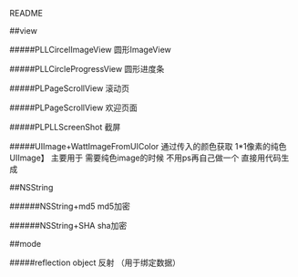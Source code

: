 README

##view

#####PLLCircelImageView
	圆形ImageView
	
#####PLLCircleProgressView
	圆形进度条
	
#####PLPageScrollView
	滚动页
	
#####PLPageScrollView
	欢迎页面
	
#####PLPLLScreenShot
	截屏
	
#####UIImage+WattImageFromUIColor
	通过传入的颜色获取 1*1像素的纯色UIImage】
	主要用于 需要纯色image的时候 不用ps再自己做一个 直接用代码生成

##NSString

######NSString+md5
	md5加密
	
######NSString+SHA
	sha加密
	
##mode

#####reflection
	object 反射 （用于绑定数据）

